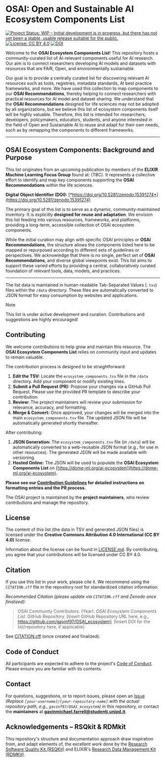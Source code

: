 # OSAI: Open and Sustainable AI Ecosystem Components List

[![Project Status: WIP – Initial development is in progress, but there has not yet been a stable, usable release suitable for the public.](https://www.repostatus.org/badges/latest/wip.svg)](https://www.repostatus.org/#wip)
[![License: CC BY 4.0](https://img.shields.io/badge/License-CC%20BY%204.0-lightgrey.svg)](https://creativecommons.org/licenses/by/4.0/)
[![DOI](https://zenodo.org/badge/DOI/10.5281/zenodo.15391274.svg)](https://doi.org/10.5281/zenodo.15391274)

Welcome to the **OSAI Ecosystem Components List**! This repository hosts a community-curated list of AI-relevant components useful for AI research. Our aim is to connect researchers developing AI models and datasets with resources that are FAIR, Open, and environmentally sustainable.

Our goal is to provide a centrally curated list for discovering relevant AI resources such as tools, registries, metadata standards, AI best practice frameworks, and more. We have used this collection to map components to our **OSAI Recommendations**, thereby helping to connect researchers with practical resources for AI model and dataset sharing. We understand that the **OSAI Recommendations** designed for life sciences may not be adopted by all organizations, but we believe this list of ecosystem components itself will be highly valuable. Therefore, this list is intended for researchers, developers, policymakers, educators, students, and anyone interested in the field of Open and Sustainable AI to reuse and adapt for their own needs, such as by remapping the components to different frameworks.

---

## OSAI Ecosystem Components: Background and Purpose

This list originates from an upcoming publication by members of the **ELIXIR Machine Learning Focus Group** found at: (TBC). It represents a collective effort to identify and map key components supporting the **OSAI Recommendations** within the life sciences.

**Digital Object Identifier (DOI):** [*https://doi.org/10.5281/zenodo.15391274*](https://doi.org/10.5281/zenodo.15391274)

The primary goal of this list is to serve as a dynamic, community-maintained inventory. It is explicitly **designed for reuse and adaptation**. We envision this list feeding into various resources, frameworks, and platforms, providing a long-term, accessible collection of OSAI ecosystem components.

While the initial curation may align with specific OSAI principles or **OSAI Recommendations**, the structure allows the components listed here to be mapped or repurposed according to different sets of guidelines or perspectives. We acknowledge that there is no single, perfect set of **OSAI Recommendations**, and diverse global viewpoints exist. This list aims to support these varied efforts by providing a central, collaboratively curated foundation of relevant tools, data, models, and practices.

---

The list data is maintained in human-readable Tab-Separated Values (`.tsv`) files within the `/data` directory. These files are automatically converted to JSON format for easy consumption by websites and applications.

> [!NOTE]
> This list is under active development and curation. Contributions and suggestions are highly encouraged!

## Contributing

We welcome contributions to help grow and maintain this resource. The **OSAI Ecosystem Components List** relies on community input and updates to remain valuable.

The contribution process is designed to be straightforward:

1.  **Edit the TSV:** Locate the `ecosystem_components.tsv` file in the `/data` directory. Add your component or modify existing lines.
2.  **Submit a Pull Request (PR):** Propose your changes via a GitHub Pull Request. Please use the provided PR template to describe your contribution.
3.  **Review:** The project maintainers will review your submission for relevance, accuracy, and formatting.
4.  **Merge & Convert:** Once approved, your changes will be merged into the main `ecosystem_components.tsv` file. The updated JSON file will be automatically generated shortly thereafter.

After contributing:
1.  **JSON Generation:** The `ecosystem_components.tsv` file (in `/data`) will be automatically converted to a web-reusable JSON format (e.g., for use in other resources). The generated JSON will be made available with versioning.
2.  **Hosted Online:** The JSON will be used to populate the **OSAI Ecosystem Components List** on [https://dome-ml.org/ai-ecosystem](https://dome-ml.org/ai-ecosystem).

**Please see our [Contribution Guidelines](CONTRIBUTING.md) for detailed instructions on formatting entries and the PR process.**

The OSAI project is maintained by the **project maintainers**, who review contributions and manage the repository.

## License

The content of this list (the data in TSV and generated JSON files) is licensed under the **Creative Commons Attribution 4.0 International (CC BY 4.0)** license.

Information about the license can be found in [LICENSE.md](LICENSE.md). By contributing, you agree that your contributions will be licensed under CC BY 4.0.

## Citation

If you use this list in your work, please cite it. We recommend using the `CITATION.cff` file in the repository root for standardized citation information.

*Recommended Citation (please update via `CITATION.cff` and Zenodo once finalized):*
> OSAI Community Contributors. (Year). *OSAI Ecosystem Components List*. GitHub Repository. [Insert GitHub Repository URL here, e.g., https://github.com/gavinf97/OSAI_ecosystem]. [Insert DOI for the list/repository here, if applicable]

See [CITATION.cff](CITATION.cff) (once created and finalized).

## Code of Conduct

All participants are expected to adhere to the project's [Code of Conduct](CODE_OF_CONDUCT.md). Please ensure you are familiar with its contents.

## Contact

For questions, suggestions, or to report issues, please open an [Issue](https://github.com/[your-username]/[your-repository-name]/issues) *(Replace `[your-username]/[your-repository-name]` with the actual repository path, e.g., `gavinf97/OSAI_ecosystem`)* in this repository, or contact the **maintainers** at **gavinmichael.farrell@studenti.unipd.it**.

## Acknowledgements – RSQkit & RDMkit

This repository's structure and documentation approach draw inspiration from, and adapt elements of, the excellent work done by the [Research Software Quality Kit (RSQKit)](https://github.com/EVERSE-ResearchSoftware/RSQKit) and ELIXIR's [Research Data Management Kit (RDMKit)](https://rdmkit.elixir-europe.org/).
